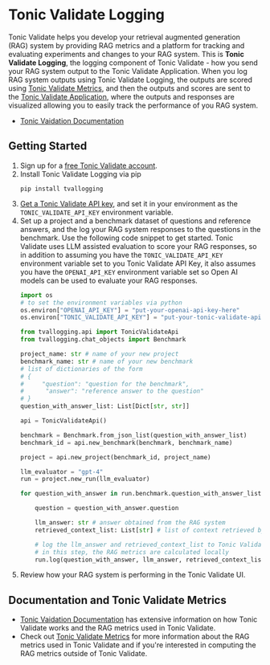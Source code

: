 # Tonic Validate Logging

Tonic Validate helps you develop your retrieval augmented generation (RAG) system by providing RAG metrics and a platform for tracking and evaluating experiments and changes to your RAG system. This is **Tonic Validate Logging**, the logging component of Tonic Validate - how you send your RAG system output to the Tonic Validate Application. When you log RAG system outputs using Tonic Validate Logging, the outputs are scored using [Tonic Validate Metrics](https://github.com/TonicAI/tvalmetrics), and then the outputs and scores are sent to the [Tonic Validate Application](https://validate.tonic.ai), where the outputs and responses are visualized allowing you to easily track the performance of you RAG system.

*  [Tonic Vaidation Documentation](https://docs.tonic.ai/validate/)

## Getting Started

1. Sign up for a [free Tonic Validate account](https://validate.tonic.ai/signup).
2. Install Tonic Validate Logging via pip
   ```
   pip install tvallogging
   ```
3. [Get a Tonic Validate API key](https://docs.tonic.ai/validate/getting-started-with-tonic-validate/tonic-validate-obtain-sdk-access-token), and set it in your environment as the `TONIC_VALIDATE_API_KEY` environment variable.
4. Set up a project and a benchmark dataset of questions and reference answers, and the log your RAG system responses to the questions in the benchmark. Use the following code snippet to get started. Tonic Validate uses LLM assisted evaluation to score your RAG responses, so in addition to assuming you have the `TONIC_VALIDATE_API_KEY` environment variable set to you Tonic Validate API Key, it also assumes you have the `OPENAI_API_KEY` environment variable set so Open AI models can be used to evaluate your RAG responses.
   ```python
   import os
   # to set the environment variables via python
   os.environ["OPENAI_API_KEY"] = "put-your-openai-api-key-here"
   os.environ["TONIC_VALIDATE_API_KEY"] = "put-your-tonic-validate-api-key-here"
   
   from tvallogging.api import TonicValidateApi
   from tvallogging.chat_objects import Benchmark
   
   project_name: str # name of your new project
   benchmark_name: str # name of your new benchmark
   # list of dictionaries of the form
   # {
   #     "question": "question for the benchmark",
   #      "answer": "reference answer to the question"
   # }
   question_with_answer_list: List[Dict[str, str]]
   
   api = TonicValidateApi()
   
   benchmark = Benchmark.from_json_list(question_with_answer_list)
   benchmark_id = api.new_benchmark(benchmark, benchmark_name)
   
   project = api.new_project(benchmark_id, project_name)
   
   llm_evaluator = "gpt-4"
   run = project.new_run(llm_evaluator)
   
   for question_with_answer in run.benchmark.question_with_answer_list:
   
       question = question_with_answer.question
   
       llm_answer: str # answer obtained from the RAG system
       retrieved_context_list: List[str] # list of context retrieved by the RAG system
   
       # log the llm_answer and retrieved_context_list to Tonic Validate
       # in this step, the RAG metrics are calculated locally
       run.log(question_with_answer, llm_answer, retrieved_context_list)
   ```
5. Review how your RAG system is performing in the Tonic Validate UI.

## Documentation and Tonic Validate Metrics

* [Tonic Vaidation Documentation](https://docs.tonic.ai/validate/) has extensive information on how Tonic Validate works and the RAG metrics used in Tonic Validate.
* Check out [Tonic Validate Metrics](https://github.com/TonicAI/tvalmetrics) for more information about the RAG metrics used in Tonic Validate and if you're interested in computing the RAG metrics outside of Tonic Validate.